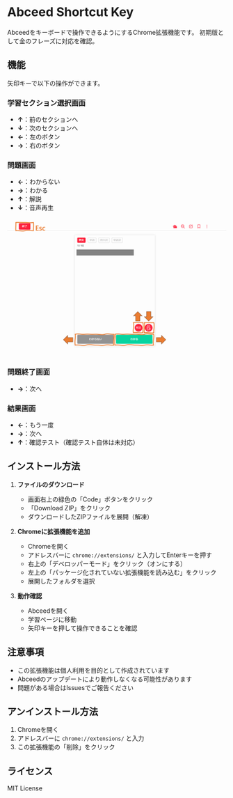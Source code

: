 # Abceed Shortcut Key

Abceedをキーボードで操作できるようにするChrome拡張機能です。
初期版として金のフレーズに対応を確認。

## 機能

矢印キーで以下の操作ができます。

### 学習セクション選択画面
* **↑**：前のセクションへ
* **↓**：次のセクションへ
* **←**：左のボタン
* **→**：右のボタン

### 問題画面
* **←**：わからない
* **→**：わかる
* **↑**：解説
* **↓**：音声再生

![](./images/screenshot.png)

### 問題終了画面
* **→**：次へ


### 結果画面
* **←**：もう一度
* **→**：次へ
* **↑**：確認テスト（確認テスト自体は未対応）

## インストール方法

1. **ファイルのダウンロード**
   * 画面右上の緑色の「Code」ボタンをクリック
   * 「Download ZIP」をクリック
   * ダウンロードしたZIPファイルを展開（解凍）

2. **Chromeに拡張機能を追加**
   * Chromeを開く
   * アドレスバーに `chrome://extensions/` と入力してEnterキーを押す
   * 右上の「デベロッパーモード」をクリック（オンにする）
   * 左上の「パッケージ化されていない拡張機能を読み込む」をクリック
   * 展開したフォルダを選択

3. **動作確認**
   * Abceedを開く
   * 学習ページに移動
   * 矢印キーを押して操作できることを確認

## 注意事項

* この拡張機能は個人利用を目的として作成されています
* Abceedのアップデートにより動作しなくなる可能性があります
* 問題がある場合はIssuesでご報告ください

## アンインストール方法

1. Chromeを開く
2. アドレスバーに `chrome://extensions/` と入力
3. この拡張機能の「削除」をクリック

## ライセンス

MIT License
